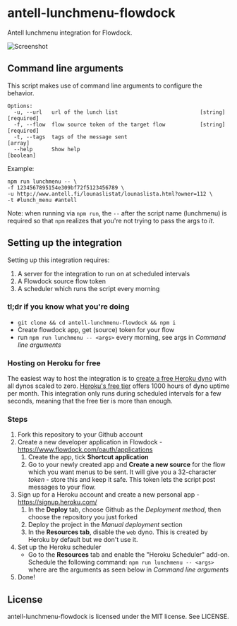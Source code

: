 # antell-lunchmenu-flowdock
Antell lunchmenu integration for Flowdock.

![Screenshot](https://user-images.githubusercontent.com/21111572/27684153-5fb11bbc-5cd1-11e7-9c69-459d5ddcdf8f.png)

## Command line arguments
This script makes use of command line arguments to configure the behavior.

```
Options:
  -u, --url   url of the lunch list                          [string] [required]
  -f, --flow  flow source token of the target flow           [string] [required]
  -t, --tags  tags of the message sent                                   [array]
  --help      Show help                                                [boolean]
```

Example:

```
npm run lunchmenu -- \
-f 1234567895154e309bf72f5123456789 \
-u http://www.antell.fi/lounaslistat/lounaslista.html?owner=112 \
-t #lunch_menu #antell
```

Note: when running via `npm run`, the `--` after the script name (lunchmenu) is required so that `npm` realizes that you're not trying to pass the args to *it*.

## Setting up the integration
Setting up this integration requires:

1. A server for the integration to run on at scheduled intervals
2. A Flowdock source flow token
3. A scheduler which runs the script every morning

### tl;dr if you know what you're doing
* `git clone && cd antell-lunchmenu-flowdock && npm i`
* Create flowdock app, get (source) token for your flow
* run `npm run lunchmenu -- <args>` every morning, see args in *Command line arguments*

### Hosting on Heroku for free
The easiest way to host the integration is to [create a free Heroku dyno](https://signup.heroku.com/) with all dynos scaled to zero.
[Heroku's free tier](https://www.heroku.com/free) offers 1000 hours of dyno uptime per month.
This integration only runs during scheduled intervals for a few seconds, meaning that the free tier is more than enough.

### Steps

1. Fork this repository to your Github account
2. Create a new developer application in Flowdock - https://www.flowdock.com/oauth/applications
   1. Create the app, tick **Shortcut application**
   2. Go to your newly created app and **Create a new source** for the flow which you want menus to be sent. It will give you a 32-character *token* - store this and keep it safe. This token lets the script post messages to your flow.
3. Sign up for a Heroku account and create a new personal app - https://signup.heroku.com/
   1. In the **Deploy** tab, choose Github as the *Deployment method*, then choose the repository you just forked
   2. Deploy the project in the *Manual deployment* section
   3. In the **Resources tab**, disable the `web` dyno. This is created by Heroku by default but we don't use it.
4. Set up the Heroku scheduler
   - Go to the **Resources** tab and enable the "Heroku Scheduler" add-on. Schedule the following command: `npm run lunchmenu -- <args>` where <args> are the arguments as seen below in *Command line arguments*
5. Done!

## License
antell-lunchmenu-flowdock is licensed under the MIT license. See LICENSE.
